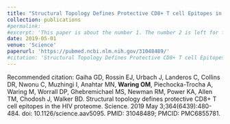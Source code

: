 ```yaml
---
title: "Structural Topology Defines Protective CD8+ T cell Epitopes in the HIV Proteome"
collection: publications
#permalink: 
#excerpt: 'This paper is about the number 1. The number 2 is left for future work.'
date: 2019-05-01
venue: 'Science'
paperurl: 'https://pubmed.ncbi.nlm.nih.gov/31048489/'
#citation: 'Structural Topology Defines Protective CD8+ T cell Epitopes in the HIV Proteome. Gaiha, G., Rossin, E., Urbach, J.,Landeros. C., Collins, D.R., Nwonu, C., Muzhingi, I., Anahtar, M.N., Waring, O.M., Piechocka-Trocha, A., Waring, M., Worrall, D.P., Newman, R.M., Power, K.A., Allen, T.M., Chodosh, J., Walker, B.D. Science (2019).'
---
```



Recommended citation: Gaiha GD, Rossin EJ, Urbach J, Landeros C, Collins DR, Nwonu C, Muzhingi I, Anahtar MN, <b>Waring OM</b>, Piechocka-Trocha A, Waring M, Worrall DP, Ghebremichael MS, Newman RM, Power KA, Allen TM, Chodosh J, Walker BD. Structural topology defines protective CD8+ T cell epitopes in the HIV proteome. Science. 2019 May 3;364(6439):480-484. doi: 10.1126/science.aav5095. PMID: 31048489; PMCID: PMC6855781.
